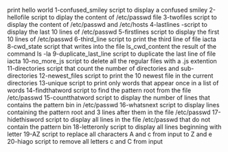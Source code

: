 print hello world
1-confused_smiley script to display a confused smiley
2-hellofile script to diplay the content of /etc/passwd file
3-twofiles script to display the content of /etc/passwd and /etc/hosts
4-lastlines -script to display the last 10 lines of /etc/passwd
5-firstlines script to display the first 10 lines of /etc/passwd
6-third_line script to print the third line of file iacta
8-cwd_state script that writes into the file ls_cwd_content the result of the command ls -la
9-duplicate_last_line script to duplicate the last line of file iacta
10-no_more_js script to delete all the regular files with a .js extention
11-directories script that count the number of directories and sub-directories
12-newest_files script to print the 10 newest file in the current directories
13-unique script to print only words that appear once in a list of words
14-findthatword script to find the pattern root from the file /etc/passwd
15-countthatword script to display the number of lines that contains the pattern bin in /etc/passwd
16-whatsnext script to display lines containing the pattern root and 3 lines after them in the file /etc/passwd
17-hidethisword script to display all lines in the file /etc/passwd that do not contain the pattern bin
18-letteronly script to display all lines beginning with letter
19-AZ script to replace all characters A and c from input to Z and e
20-hiago script to remove all letters c and C from input
